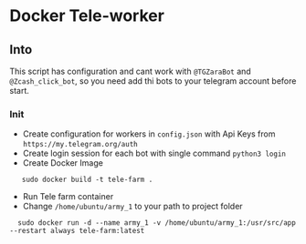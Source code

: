 # Docker Tele-worker

## Into
This script has configuration and cant work with `@TGZaraBot` and `@Zcash_click_bot`, so you need add thi bots to your telegram account before start.

### Init 
 * Create configuration for workers in `config.json` with Api Keys from `https://my.telegram.org/auth`
 * Create login session for each bot with single command `python3 login`
 * Create Docker Image
 ```
    sudo docker build -t tele-farm .
 ```
 * Run Tele farm container
 * Change `/home/ubuntu/army_1` to your path to project folder
 ```
   sudo docker run -d --name army_1 -v /home/ubuntu/army_1:/usr/src/app  --restart always tele-farm:latest
 ```